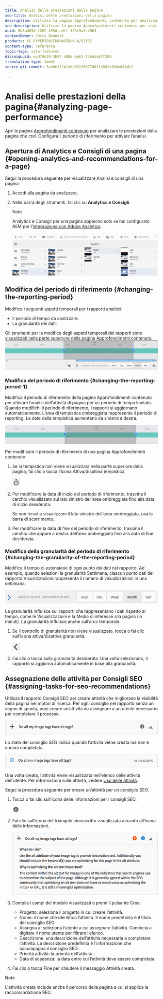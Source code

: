 ```yaml
---
title: Analisi delle prestazioni della pagina
seo-title: Analisi delle prestazioni della pagina
description: Utilizza la pagina Approfondimenti contenuto per analizzare le prestazioni della pagina che crei
seo-description: Utilizza la pagina Approfondimenti contenuto per analizzare le prestazioni della pagina che crei
uuid: 6b8a489d-f262-495d-adff-125c9a2c49b9
contentOwner: Chris Bohnert
products: SG_EXPERIENCEMANAGER/6.4/SITES
content-type: reference
topic-tags: site-features
discoiquuid: ead74e39-3b07-488e-aeb1-fcb4aa6ff200
translation-type: tm+mt
source-git-commit: 3addef2141ebb831f8677d011d68faf88e648dc2

---
```



# Analisi delle prestazioni della pagina{#analyzing-page-performance}

Apri la pagina [Approfondimenti contenuto](/help/sites-authoring/content-insights.md) per analizzare le prestazioni della pagina che crei. Configura il periodo di riferimento per attivare l’analisi.

## Apertura di Analytics e Consigli di una pagina {#opening-analytics-and-recommendations-for-a-page}

Segui la procedura seguente per visualizzare Analisi e consigli di una pagina:

1. Accedi alla pagina da analizzare.
1. Nella barra degli strumenti, fai clic su **Analytics e Consigli**.

   >[!NOTE]
   >
   >Analytics e Consigli per una pagina appaiono solo se hai configurato AEM per l’[integrazione con Adobe Analytics](/help/sites-administering/adobeanalytics-connect.md).

   ![screen_shot_2017-11-29at135651](assets/screen_shot_2017-11-29at135651.png)

## Modifica del periodo di riferimento {#changing-the-reporting-period}

Modifica i seguenti aspetti temporali per i rapporti analitici:

* Il periodo di tempo da analizzare.
* La granularità dei dati.

Gli strumenti per la modifica degli aspetti temporali dei rapporti sono visualizzati nella parte superiore della pagina Approfondimenti contenuto. ![chlimage_1-249](assets/chlimage_1-249.png)

### Modifica del periodo di riferimento {#changing-the-reporting-period-1}

Modifica il periodo di riferimento della pagina Approfondimenti contenuto per attivare l’analisi dell’attività di pagina per un periodo di tempo limitato. Quando modifichi il periodo di riferimento, i rapporti si aggiornano automaticamente. L’area di tempistica ombreggiata rappresenta il periodo di reporting. Le date della tempistica aumentano da sinistra a destra.

![chlimage_1-250](assets/chlimage_1-250.png)

Per modificare il periodo di riferimento di una pagina Approfondimenti contenuto:

1. Se la tempistica non viene visualizzata nella parte superiore della pagina, fai clic o tocca l’icona Attiva/disattiva tempistica.

   ![](do-not-localize/chlimage_1-22.png)

1. Per modificare la data di inizio del periodo di riferimento, trascina il cerchio visualizzato sul lato sinistro dell’area ombreggiata fino alla data di inizio desiderata.

   Se non riesci a visualizzare il lato sinistro dell’area ombreggiata, usa la barra di scorrimento.

1. Per modificare la data di fine del periodo di riferimento, trascina il cerchio che appare a destra dell’area ombreggiata fino alla data di fine desiderata.

### Modifica della granularità del periodo di riferimento {#changing-the-granularity-of-the-reporting-period}

Modifica il tempo di estensione di ogni punto dei dati nel rapporto. Ad esempio, quando selezioni la granularità Settimana, ciascun punto dati del rapporto Visualizzazioni rappresenta il numero di visualizzazioni in una settimana.

![screen_shot_2017-11-29at141001](assets/screen_shot_2017-11-29at141001.png)

La granularità influisce sui rapporti che rappresentano i dati rispetto al tempo, come le Visualizzazioni e la Media di interesse alla pagina (in minuti). La granularità influisce anche sull’arco temporale.

1. Se il controllo di granularità non viene visualizzato, tocca o fai clic sull’icona attiva/disattiva granularità.

   ![chlimage_1-251](assets/chlimage_1-251.png)

1. Fai clic o tocca sulla granularità desiderata. Una volta selezionato, il rapporto si aggiorna automaticamente in base alla granularità.

## Assegnazione delle attività per Consigli SEO {#assigning-tasks-for-seo-recommendations}

Utilizza il rapporto Consigli SEO per creare attività che migliorano la visibilità della pagina nei motori di ricerca. Per ogni consiglio nel rapporto senza un segno di spunta, puoi creare un’attività da assegnare a un utente necessario per completare il processo.

![chlimage_1-252](assets/chlimage_1-252.png)

Lo stato del consiglio SEO indica quando l’attività viene creata ma non è ancora completata.

![chlimage_1-253](assets/chlimage_1-253.png)

Una volta creata, l’attività viene visualizzata nell’elenco delle attività dell’utente. Per informazioni sulle attività, vedere [Uso delle attività](/help/sites-authoring/task-content.md).

Segui la procedura seguente per creare un’attività per un consiglio SEO.

1. Tocca o fai clic sull’icona delle informazioni per i consigli SEO.

   ![](do-not-localize/chlimage_1-23.png)

1. Fai clic sull’icona del triangolo circoscritto visualizzata accanto all’icona delle informazioni.

   ![chlimage_1-254](assets/chlimage_1-254.png)

1. Compila i campi del modulo visualizzati e premi il pulsante Crea:

   * Progetto: seleziona il progetto in cui creare l’attività.
   * Nome: il nome che identifica l’attività. Il nome predefinito è il titolo del consiglio SEO.
   * Assegna a: seleziona l’utente a cui assegnare l’attività. Comincia a digitare il nome utente per filtrare l’elenco.
   * Descrizione: una descrizione dell’attività necessaria a completare l’attività. La descrizione predefinita è l’informazione che accompagna il consiglio SEO.
   * Priorità attività: la priorità dell’attività.
   * Data di scadenza: la data entro cui l’attività deve essere completata.

1. Fai clic o tocca Fine per chiudere il messaggio Attività creata.

>[!NOTE]
>
>L&#39;attività creata include anche il percorso della pagina a cui si applica la raccomandazione SEO.